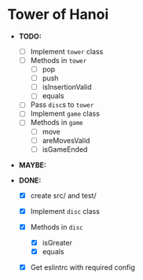 # Tower of Hanoi

- **TODO:**

  - [ ] Implement `tower` class
  - [ ] Methods in `tower`
    - [ ] pop
    - [ ] push
    - [ ] isInsertionValid
    - [ ] equals
  - [ ] Pass `disc`s to `tower`
  - [ ] Implement `game` class
  - [ ] Methods in `game`
    - [ ] move
    - [ ] areMovesValid
    - [ ] isGameEnded

- **MAYBE:**


- **DONE:**
  - [x] create src/ and test/
  - [x] Implement `disc` class
  - [x] Methods in `disc`
    - [x] isGreater
    - [x] equals
  - [x] Get eslintrc with required config

